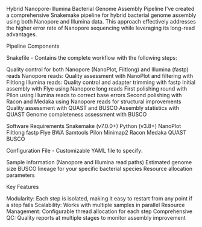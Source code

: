 Hybrid Nanopore-Illumina Bacterial Genome Assembly Pipeline
I've created a comprehensive Snakemake pipeline for hybrid bacterial genome assembly using both Nanopore and Illumina data. 
This approach effectively addresses the higher error rate of Nanopore sequencing while leveraging its long-read advantages.

Pipeline Components

Snakefile - Contains the complete workflow with the following steps:

Quality control for both Nanopore (NanoPlot, Filtlong) and Illumina (fastp) reads
   Nanopore reads: Quality assessment with NanoPlot and filtering with Filtlong
   Illumina reads: Quality control and adapter trimming with fastp
Initial assembly with Flye using Nanopore long reads
First polishing round with Pilon using Illumina reads to correct base errors
Second polishing with Racon and Medaka using Nanopore reads for structural improvements
Quality assessment with QUAST and BUSCO
   Assembly statistics with QUAST
   Genome completeness assessment with BUSCO

Software Requirements
Snakemake (v7.0.0+)
Python (v3.8+)
NanoPlot
Filtlong
fastp
Flye
BWA
Samtools
Pilon
Minimap2
Racon
Medaka
QUAST
BUSCO



Configuration File - Customizable YAML file to specify:

Sample information (Nanopore and Illumina read paths)
Estimated genome size
BUSCO lineage for your specific bacterial species
Resource allocation parameters

Key Features

Modularity: Each step is isolated, making it easy to restart from any point if a step fails
Scalability: Works with multiple samples in parallel
Resource Management: Configurable thread allocation for each step
Comprehensive QC: Quality reports at multiple stages to monitor assembly improvement

